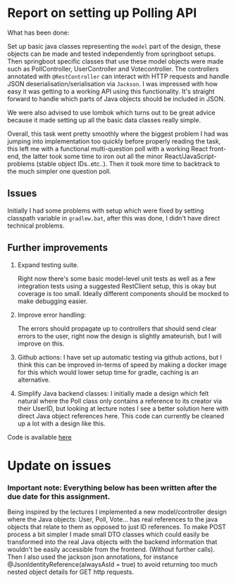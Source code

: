# Report on setting up Polling API

What has been done:

Set up basic java classes representing the `model` part of the design, these objects can be made and tested independently from springboot setups. 
Then springboot specific classes that use these model objects were made such as PollController, UserController and Votecontroller. The controllers annotated with `@RestController` can interact with HTTP requests and handle JSON deserialisation/serialisation via `Jackson`. I was impressed with how easy it was getting to a working API using this functionality. It's straight forward to handle which parts of Java objects should be included in JSON.

We were also advised to use lombok which turns out to be great advice because it made setting up all the basic data classes really simple. 

Overall, this task went pretty smoothly where the biggest problem I had was jumping into implementation too quickly before properly reading the task, this left me with a functional multi-question poll with a working React front-end, the latter took some time to iron out all the minor React/JavaScript-problems (stable object IDs..etc..). Then it took more time to backtrack to the much simpler one question poll. 


## Issues

Initially I had some problems with setup which were fixed by setting classpath variable in `gradlew.bat`, after this was done, I didn't have direct technical problems.

## Further improvements

1. Expand testing suite.

    Right now there's some basic model-level unit tests as well as a few integration tests using a suggested RestClient setup, this is okay but coverage is too small. Ideally different components should be mocked to make debugging easier. 

2. Improve error handling:
    
    The errors should propagate up to controllers that should send clear errors to the user, right now the design is slightly amateurish, but I will improve on this. 
 
3. Github actions:
I have set up automatic testing via github actions, but I think this can be improved in-terms of speed by making a docker image for this which would lower setup time for gradle, caching is an alternative. 

4. Simplify Java backend classes: I initially made a design which felt natural where the Poll class only contains a reference to its creator via their UserID, but looking at lecture notes I see a better solution here with direct Java object references here. This code can currently be cleaned up a lot with a design like this. 

Code is available [here](https://github.com/MagnusSletten/Springboot_PollApp)

# Update on issues
### Important note: Everything below has been written after the due date for this assignment. 

Being inspired by the lectures I implemented a new model/controller design where the Java objects: User, Poll, Vote... has real references to the java objects that relate to them as opposed to just ID references. To make POST process a bit simpler I made small DTO classes which could easily be transformed into the real Java objects with the backend information that wouldn't be easily accessible from the frontend. (Without further calls). Then I also used the jackson json annotations, for instance @JsonIdentityReference(alwaysAsId = true) to avoid returning too much nested object details for GET http requests. 
